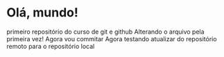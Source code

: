 # Olá, mundo!
 primeiro repositório do curso de git e github
Alterando o arquivo pela primeira vez! Agora vou commitar
Agora testando atualizar do repositório remoto para o repositório local
